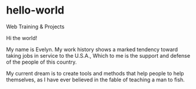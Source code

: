 # hello-world
Web Training &amp; Projects

Hi the world!

My name is Evelyn. My work history shows a marked tendency toward taking jobs in service to the U.S.A., Which to me is the support and defense of the people of this country.

My current dream is to create tools and methods that help people to help themselves, as I have ever believed in the fable of teaching a man to fish.
